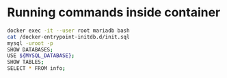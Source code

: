 # Running commands inside container
```bash
docker exec -it --user root mariadb bash
cat /docker-entrypoint-initdb.d/init.sql
mysql -uroot -p
SHOW DATABASES;
USE ${MYSQL_DATABASE};
SHOW TABLES;
SELECT * FROM info;
```